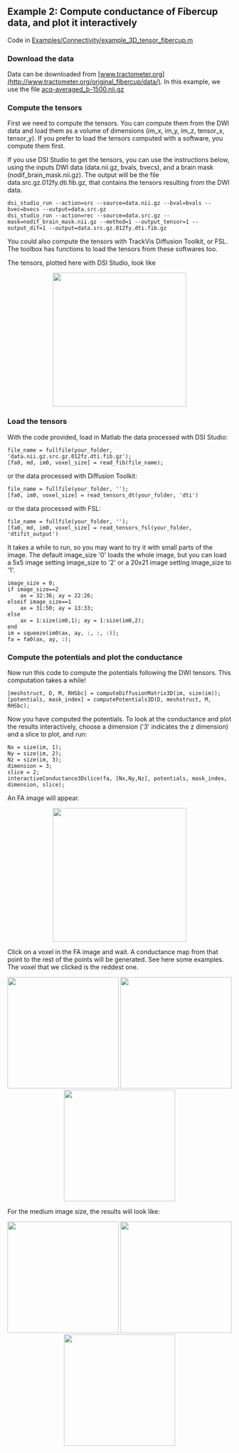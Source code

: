 ## Example 2: Compute conductance of Fibercup data, and plot it interactively

Code in [Examples/Connectivity/example_3D_tensor_fibercup.m](Connectivity/example_3D_tensor_fibercup.m)

### Download the data

Data can be downloaded from [www.tractometer.org](http://www.tractometer.org/original_fibercup/data/).
In this example, we use the file [acq-averaged_b-1500.nii.gz](http://www.tractometer.org/downloads/downloads/fibercup/dwi/acq-averaged_b-1500.nii.gz)

### Compute the tensors

First we need to compute the tensors. You can compute them from the DWI data and load them as a volume of dimensions (im_x, im_y, im_z, tensor_x, tensor_y). If you prefer to load the tensors computed with a software, you compute them first.

If you use DSI Studio to get the tensors, you can use the instructions below, using the inputs DWI data (data.nii.gz, bvals, bvecs), and a brain mask (nodif_brain_mask.nii.gz). The output will be the file data.src.gz.012fy.dti.fib.gz, that contains the tensors resulting from the DWI data. 
```
dsi_studio_run --action=src --source=data.nii.gz --bval=bvals --bvec=bvecs --output=data.src.gz
dsi_studio_run --action=rec --source=data.src.gz --mask=nodif_brain_mask.nii.gz --method=1 --output_tensor=1 --output_dif=1 --output=data.src.gz.012fy.dti.fib.gz
```
You could also compute the tensors with TrackVis Diffusion Toolkit, or FSL. The toolbox has functions to load the tensors from these softwares too.

The tensors, plotted here with DSI Studio, look like
<p align="center">
<img src="Images/fibercup.png" width="300">
</p>

### Load the tensors

With the code provided, load in Matlab the data processed with DSI Studio: 
```
file_name = fullfile(your_folder, 'data.nii.gz.src.gz.012fz.dti.fib.gz'); 
[fa0, md, im0, voxel_size] = read_fib(file_name);
```
or the data processed with Diffusion Toolkit:
```
file_name = fullfile(your_folder, ''); 
[fa0, im0, voxel_size] = read_tensors_dt(your_folder, 'dti')
```
or the data processed with FSL:
```
file_name = fullfile(your_folder, ''); 
[fa0, md, im0, voxel_size] = read_tensors_fsl(your_folder, 'dtifit_output')
```
It takes a while to run, so you may want to try it with small parts of the image. The default image_size '0' loads the whole image, but you can load a 5x5 image setting image_size to '2' or a 20x21 image setting image_size to '1'.
```
image_size = 0;
if image_size==2
    ax = 32:36; ay = 22:26;
elseif image_size==1
    ax = 31:50; ay = 13:33;
else
    ax = 1:size(im0,1); ay = 1:size(im0,2);
end
im = squeeze(im0(ax, ay, :, :, :));
fa = fa0(ax, ay, :);
```

### Compute the potentials and plot the conductance

Now run this code to compute the potentials following the DWI tensors. This computation takes a while!
```
[meshstruct, D, M, RHSbc] = computeDiffusionMatrix3D(im, size(im));
[potentials, mask_index] = computePotentials3D(D, meshstruct, M, RHSbc);
```
Now you have computed the potentials. To look at the conductance and plot the results interactively, choose a dimension ('3' indicates the z dimension) and a slice to plot, and run:
```
Nx = size(im, 1); 
Ny = size(im, 2); 
Nz = size(im, 3); 
dimension = 3;
slice = 2; 
interactiveConductance3Dslice(fa, [Nx,Ny,Nz], potentials, mask_index, dimension, slice);
```
An FA image will appear. 
<p align="center">
<img src="Images/fibercup_fa.png" width="300">
</p>
Click on a voxel in the FA image and wait. A conductance map from that point to the rest of the points will be generated. See here some examples. The voxel that we clicked is the reddest one.
<p align="center">
<img src="Images/fibercup0_point1.png" width="250"> <img src="Images/fibercup0_point2.png" width="250"> <img src="Images/fibercup0_point3.png" width="250">
</p>
For the medium image size, the results will look like:
<p align="center">
<img src="Images/fibercup1_conductance.png" width="250"> <img src="Images/fibercup1_conductance2.png" width="250"> <img src="Images/fibercup1_conductance3.png" width="250">
</p>

